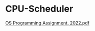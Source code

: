 # CPU-Scheduler
[OS Programming Assignment, 2022.pdf](https://github.com/annetelcy/CPU-Scheduler/files/13575047/OS.Programming.Assignment.2022.pdf)
